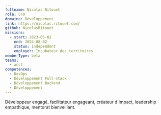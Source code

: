 ```yaml
---
fullname: Nicolas Ritouet
role: CTO
domaine: Développement
link: https://nicolas.ritouet.com/
github: NicolasRitouet
missions:
  - start: 2023-05-02
    end: 2024-08-02
    status: independent
    employer: Incubateur des territoires
memberType: beta
teams:
  - anct
competences:
  - DevOps
  - Développement Full-stack
  - Développement Backend
  - Développement
---
```

Développeur engagé, facilitateur engageant, créateur d'impact, leadership empathique, mentorat bienveillant.
